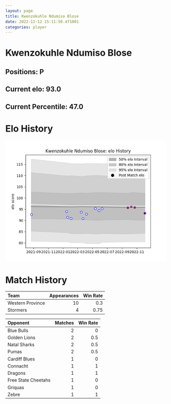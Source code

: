 ```yaml
---  
layout: page  
title: Kwenzokuhle Ndumiso Blose  
date: 2022-12-12 15:11:50.471001  
categories: player  
---
```

# Kwenzokuhle Ndumiso Blose

## Positions: P

## Current elo: 93.0

## Current Percentile: 47.0

# Elo History


![elo history](history_KwenzokuhleNdumisoBlose.png)
# Match History


| Team             |   Appearances |   Win Rate |
|:-----------------|--------------:|-----------:|
| Western Province |            10 |       0.3  |
| Stormers         |             4 |       0.75 |

| Opponent            |   Matches |   Win Rate |
|:--------------------|----------:|-----------:|
| Blue Bulls          |         2 |        0   |
| Golden Lions        |         2 |        0.5 |
| Natal Sharks        |         2 |        0.5 |
| Pumas               |         2 |        0.5 |
| Cardiff Blues       |         1 |        0   |
| Connacht            |         1 |        1   |
| Dragons             |         1 |        1   |
| Free State Cheetahs |         1 |        0   |
| Griquas             |         1 |        0   |
| Zebre               |         1 |        1   |